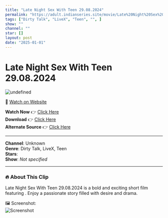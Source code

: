```yaml
---
title: "Late Night Sex With Teen 29.08.2024"
permalink: "https://adult.indianseries.site/movie/Late%20Night%20Sex%20With%20Teen%2029.08.2024"
tags: ["Dirty Talk", "LiveX", "Teen", "", ]
show: ""
channel: ""
star: []
layout: post
date: "2025-01-01"
---
```


# Late Night Sex With Teen 29.08.2024

![undefined](https://desisins.com/wp-content/uploads/2024/08/Late-Night-Sex-Teen-29.08.2024-DesiSins.com_.jpg)

🔗 [Watch on Website](https://adult.indianseries.site/movie/Late%20Night%20Sex%20With%20Teen%2029.08.2024)

**Watch Now** 👉 [Click Here](https://adult.indianseries.site/movie/Late%20Night%20Sex%20With%20Teen%2029.08.2024)  
**Download** 👉 [Click Here](https://adult.indianseries.site/movie/Late%20Night%20Sex%20With%20Teen%2029.08.2024)  
**Alternate Source** 👉 [Click Here](https://adult.indianseries.site/movie/Late%20Night%20Sex%20With%20Teen%2029.08.2024)

---

**Channel**: Unknown  
**Genre**: Dirty Talk, LiveX, Teen  
**Stars**:   
**Show**: *Not specified*

---

### 🔥 About This Clip

Late Night Sex With Teen 29.08.2024 is a bold and exciting short film featuring . Enjoy a passionate story filled with desire and drama.
 
🖼️ Screenshot:  
![Screenshot](https://desisins.com/wp-content/uploads/2024/08/Late-Night-Sex-Teen-29.08.2024-DesiSins.com_.jpg)
